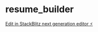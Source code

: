 # resume_builder

[Edit in StackBlitz next generation editor ⚡️](https://stackblitz.com/~/github.com/denisesavor/resume_builder)